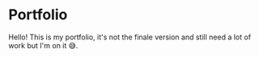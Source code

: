 # Portfolio
Hello!
This is my portfolio, it's not the finale version and still need a lot of work but I'm on it 😅.
